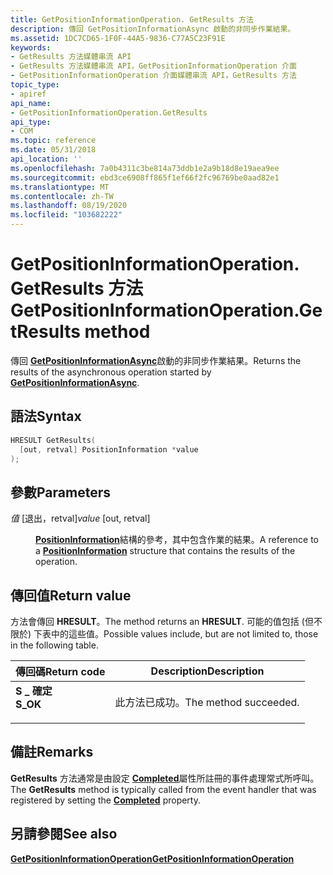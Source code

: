 ```yaml
---
title: GetPositionInformationOperation. GetResults 方法
description: 傳回 GetPositionInformationAsync 啟動的非同步作業結果。
ms.assetid: 1DC7CD65-1F0F-44A5-9836-C77A5C23F91E
keywords:
- GetResults 方法媒體串流 API
- GetResults 方法媒體串流 API，GetPositionInformationOperation 介面
- GetPositionInformationOperation 介面媒體串流 API，GetResults 方法
topic_type:
- apiref
api_name:
- GetPositionInformationOperation.GetResults
api_type:
- COM
ms.topic: reference
ms.date: 05/31/2018
api_location: ''
ms.openlocfilehash: 7a0b4311c3be814a73ddb1e2a9b18d8e19aea9ee
ms.sourcegitcommit: ebd3ce6908ff865f1ef66f2fc96769be0aad82e1
ms.translationtype: MT
ms.contentlocale: zh-TW
ms.lasthandoff: 08/19/2020
ms.locfileid: "103682222"
---
```

# <a name="getpositioninformationoperationgetresults-method"></a><span data-ttu-id="ae668-106">GetPositionInformationOperation. GetResults 方法</span><span class="sxs-lookup"><span data-stu-id="ae668-106">GetPositionInformationOperation.GetResults method</span></span>

<span data-ttu-id="ae668-107">傳回 [**GetPositionInformationAsync**](/previous-versions/windows/desktop/api/windows.media.streaming/nf-windows-media-streaming-imediarenderer-getpositioninformationasync)啟動的非同步作業結果。</span><span class="sxs-lookup"><span data-stu-id="ae668-107">Returns the results of the asynchronous operation started by [**GetPositionInformationAsync**](/previous-versions/windows/desktop/api/windows.media.streaming/nf-windows-media-streaming-imediarenderer-getpositioninformationasync).</span></span>

## <a name="syntax"></a><span data-ttu-id="ae668-108">語法</span><span class="sxs-lookup"><span data-stu-id="ae668-108">Syntax</span></span>


```C++
HRESULT GetResults(
  [out, retval] PositionInformation *value
);
```



## <a name="parameters"></a><span data-ttu-id="ae668-109">參數</span><span class="sxs-lookup"><span data-stu-id="ae668-109">Parameters</span></span>

<dl> <dt>

<span data-ttu-id="ae668-110">*值* \[退出，retval\]</span><span class="sxs-lookup"><span data-stu-id="ae668-110">*value* \[out, retval\]</span></span>
</dt> <dd>

<span data-ttu-id="ae668-111">[**PositionInformation**](/previous-versions/windows/desktop/api/windows.media.streaming/ns-windows-media-streaming-positioninformation)結構的參考，其中包含作業的結果。</span><span class="sxs-lookup"><span data-stu-id="ae668-111">A reference to a [**PositionInformation**](/previous-versions/windows/desktop/api/windows.media.streaming/ns-windows-media-streaming-positioninformation) structure that contains the results of the operation.</span></span>

</dd> </dl>

## <a name="return-value"></a><span data-ttu-id="ae668-112">傳回值</span><span class="sxs-lookup"><span data-stu-id="ae668-112">Return value</span></span>

<span data-ttu-id="ae668-113">方法會傳回 **HRESULT**。</span><span class="sxs-lookup"><span data-stu-id="ae668-113">The method returns an **HRESULT**.</span></span> <span data-ttu-id="ae668-114">可能的值包括 (但不限於) 下表中的這些值。</span><span class="sxs-lookup"><span data-stu-id="ae668-114">Possible values include, but are not limited to, those in the following table.</span></span>



| <span data-ttu-id="ae668-115">傳回碼</span><span class="sxs-lookup"><span data-stu-id="ae668-115">Return code</span></span>                                                                          | <span data-ttu-id="ae668-116">Description</span><span class="sxs-lookup"><span data-stu-id="ae668-116">Description</span></span>                      |
|--------------------------------------------------------------------------------------|----------------------------------|
| <dl> <span data-ttu-id="ae668-117"><dt>**S \_ 確定**</dt></span><span class="sxs-lookup"><span data-stu-id="ae668-117"><dt>**S\_OK**</dt></span></span> </dl> | <span data-ttu-id="ae668-118">此方法已成功。</span><span class="sxs-lookup"><span data-stu-id="ae668-118">The method succeeded.</span></span><br/> |



 

## <a name="remarks"></a><span data-ttu-id="ae668-119">備註</span><span class="sxs-lookup"><span data-stu-id="ae668-119">Remarks</span></span>

<span data-ttu-id="ae668-120">**GetResults** 方法通常是由設定 [**Completed**](getpositioninformationoperation-completed.md)屬性所註冊的事件處理常式所呼叫。</span><span class="sxs-lookup"><span data-stu-id="ae668-120">The **GetResults** method is typically called from the event handler that was registered by setting the [**Completed**](getpositioninformationoperation-completed.md) property.</span></span>

## <a name="see-also"></a><span data-ttu-id="ae668-121">另請參閱</span><span class="sxs-lookup"><span data-stu-id="ae668-121">See also</span></span>

<dl> <dt>

[<span data-ttu-id="ae668-122">**GetPositionInformationOperation**</span><span class="sxs-lookup"><span data-stu-id="ae668-122">**GetPositionInformationOperation**</span></span>](getpositioninformationoperation.md)
</dt> </dl>

 

